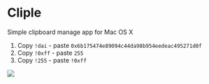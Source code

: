 Cliple
=========

Simple clipboard manage app for Mac OS X

1. Copy `!dai` - paste `0x6b175474e89094c44da98b954eedeac495271d0f`
2. Copy `!0xff` - paste `255`
3. Copy `!255` - paste `!0xff`

<img src="https://raw.github.com/k06a/Clipshare/master/screenshot.png" />
